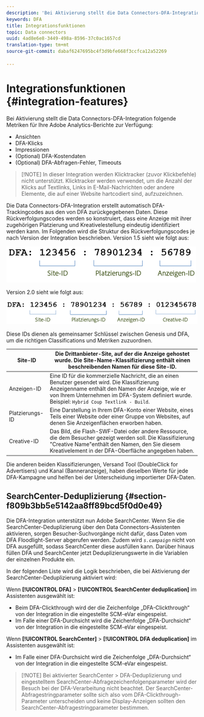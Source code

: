 ```yaml
---
description: 'Bei Aktivierung stellt die Data Connectors-DFA-Integration folgende Metriken für Ihre Adobe Analytics-Berichte zur Verfügung '
keywords: DFA
title: Integrationsfunktionen
topic: Data connectors
uuid: 4ad8e6e8-3449-498a-8596-37c0ac1657cd
translation-type: tm+mt
source-git-commit: dabaf6247695bc4f3d9bfe668f3ccfca12a52269

---
```



# Integrationsfunktionen {#integration-features}

Bei Aktivierung stellt die Data Connectors-DFA-Integration folgende Metriken für Ihre Adobe Analytics-Berichte zur Verfügung:

* Ansichten
* DFA-Klicks
* Impressionen
* (Optional) DFA-Kostendaten
* (Optional) DFA-Abfragen-Fehler, Timeouts

>[!NOTE] In dieser Integration werden Klicktracker (zuvor Klickbefehle) nicht unterstützt. Klicktracker werden verwendet, um die Anzahl der Klicks auf Textlinks, Links in E-Mail-Nachrichten oder andere Elemente, die auf einer Website hartcodiert sind, aufzuzeichnen.

Die Data Connectors-DFA-Integration erstellt automatisch DFA-Trackingcodes aus den von DFA zurückgegebenen Daten. Diese Rückverfolgungscodes werden so konstruiert, dass eine Anzeige mit ihrer zugehörigen Platzierung und Kreativelestellung eindeutig identifiziert werden kann. Im Folgenden wird die Struktur des Rückverfolgungscodes je nach Version der Integration beschrieben. Version 1.5 sieht wie folgt aus:

![](assets/DFA_id_struct1_5.png)

Version 2.0 sieht wie folgt aus:

![](assets/DFA_id_struct2.png)

Diese IDs dienen als gemeinsamer Schlüssel zwischen Genesis und DFA, um die richtigen Classifications und Metriken zuzuordnen.

| Site-ID | Die Drittanbieter-Site, auf der die Anzeige gehostet wurde. Die Site-Name-Klassifizierung enthält einen beschreibenden Namen für diese Site-ID. |
|---|---|
| Anzeigen-ID | Eine ID für die kommerzielle Nachricht, die an einen Benutzer gesendet wird. Die Klassifizierung Anzeigenname enthält den Namen der Anzeige, wie er von Ihrem Unternehmen im DFA-System definiert wurde. Beispiel: `Hybrid Coup Textlink - Build`. |
| Platzierungs-ID | Eine Darstellung in Ihrem DFA-Konto einer Website, eines Teils einer Website oder einer Gruppe von Websites, auf denen Sie Anzeigenflächen erworben haben. |
| Creative-ID | Das Bild, die Flash-SWF-Datei oder andere Ressource, die dem Besucher gezeigt werden soll. Die Klassifizierung &quot;Creative Name&quot;enthält den Namen, den Sie diesem Kreativelement in der DFA-Oberfläche angegeben haben. |

Die anderen beiden Klassifizierungen, Versand Tool (DoubleClick for Advertisers) und Kanal (Banneranzeige), haben dieselben Werte für jede DFA-Kampagne und helfen bei der Unterscheidung importierter DFA-Daten.

## SearchCenter-Deduplizierung  {#section-f809b3bb5e5142aa8ff89bcd5f0d0e49}

Die DFA-Integration unterstützt nun Adobe SearchCenter. Wenn Sie die SearchCenter-Deduplizierung über den Data Connectors-Assistenten aktivieren, sorgen Besucher-Suchvorgänge nicht dafür, dass Daten vom DFA Floodlight-Server abgerufen werden. Zudem wird *`s.campaign`* nicht von DFA ausgefüllt, sodass SearchCenter diese ausfüllen kann. Darüber hinaus füllen DFA und SearchCenter jetzt Deduplizierungswerte in die Variablen der einzelnen Produkte ein.

In der folgenden Liste wird die Logik beschrieben, die bei Aktivierung der SearchCenter-Deduplizierung aktiviert wird:

Wenn **[!UICONTROL DFA]** > **[!UICONTROL SearchCenter deduplication]** im Assistenten ausgewählt ist:

* Beim DFA-Clickthrough wird der die Zeichenfolge „DFA-Clickthrough“ von der Integration in die eingestellte SCM-eVar eingespeist.
* Im Falle einer DFA-Durchsicht wird die Zeichenfolge „DFA-Durchsicht“ von der Integration in die eingestellte SCM-eVar eingespeist.

Wenn **[!UICONTROL SearchCenter]** > **[!UICONTROL DFA deduplication]** im Assistenten ausgewählt ist:

* Im Falle einer DFA-Durchsicht wird die Zeichenfolge „DFA-Durchsicht“ von der Integration in die eingestellte SCM-eVar eingespeist.

>[!NOTE] Bei aktivierter SearchCenter > DFA-Deduplizierung und eingestelltem SearchCenter-Abfragezeichenfolgenparameter wird der Besuch bei der DFA-Verarbeitung nicht beachtet. Der SearchCenter-Abfragestringparameter sollte sich also vom DFA-Clickthrough-Parameter unterscheiden und keine Display-Anzeigen sollten den SearchCenter-Abfragestringparameter bestimmen.

